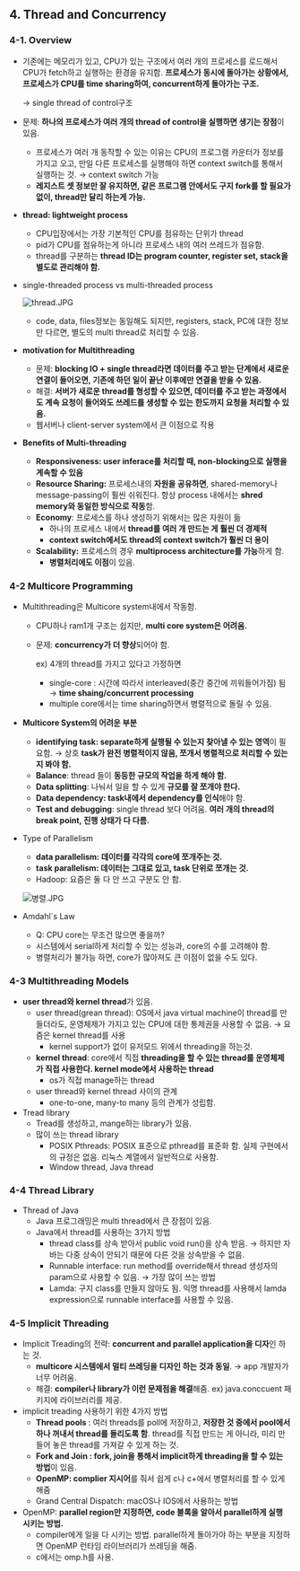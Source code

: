 ## 4. Thread and Concurrency

### 4-1. Overview

- 기존에는 메모리가 있고, CPU가 있는 구조에서 여러 개의 프로세스를 로드해서 CPU가 fetch하고 실행하는 환경을 유지함. **프로세스가 동시에 돌아가는 상황에서, 프로세스가 CPU를 time sharing하여, concurrent하게 돌아가는 구조.**
    
    → single thread of control구조
    
- 문제: **하나의 프로세스가 여러 개의 thread of control을 실행하면 생기는 장점**이 있음.
    - 프로세스가 여러 개 동작할 수 있는 이유는 CPU의 프로그램 카운터가 정보를 가지고 오고,  만일 다른 프로세스를 실행해야 하면 context switch를 통해서 실행하는 것.  → context switch 가능
    - **레지스트 셋 정보만 잘 유지하면, 같은 프로그램 안에서도 구지 fork를 할 필요가 없이, thread만 달리 하는게 가능.**
- **thread: lightweight process**
    - CPU입장에서는 가장 기본적인 CPU를 점유하는 단위가 thread
    - pid가 CPU를 점유하는게 아니라 프로세스 내의 여러 쓰레드가 점유함.
    - thread를 구분하는 **thread ID는 program counter, register set, stack을 별도로 관리해야 함.**
- single-threaded process vs multi-threaded process
    
    ![thread.JPG](https://s3-us-west-2.amazonaws.com/secure.notion-static.com/e4b3f1d5-2c4e-4334-9280-5fa566cfd56f/thread.jpg)
    
    - code, data, files정보는 동일해도 되지만, registers, stack, PC에 대한 정보만 다르면, 별도의 multi thread로 처리할 수 있음.
- **motivation for Multithreading**
    - 문제: **blocking IO + single thread라면 데이터를 주고 받는 단계에서 새로운 연결이 들어오면, 기존에 하던 일이 끝난 이후에만 연결을 받을 수 있음.**
    - 해결: **서버가 새로운 thread를 형성할 수 있으면, 데이터를 주고 받는 과정에서도 계속 요청이 들어와도 쓰레드를 생성할 수 있는 한도까지 요청을 처리할 수 있음.**
    - 웹서버나 client-server system에서 큰 이점으로 작용
- **Benefits of Multi-threading**
    - **Responsiveness: user inferace를 처리할 때, non-blocking으로 실행을 계속할 수 있음**
    - **Resource Sharing:** 프로세스내의 **자원을 공유하면**, shared-memory나 message-passing이 훨씬 쉬워진다. 항상 process 내에서는 **shred memory와 동일한 방식으로 작동**함.
    - **Economy**: 프로세스를 하나 생성하기 위해서는 많은 자원이 듦
        - 하나의 프로세스 내에서 **thread를 여러 개 만드는 게 훨씬 더 경제적**
        - **context switch에서도 thread의 context switch가 훨씬 더 용이**
    - **Scalability:** 프로세스의 경우 **multiprocess architecture를 가능**하게 함.
        - **병렬처리에도 이점**이 있음.

### 4-2 Multicore Programming

- Multithreading은 Multicore system내에서 작동함.
    - CPU하나 ram1개 구조는 쉽지만, **multi core system은 어려움.**
    - 문제: **concurrency가 더 향상**되어야 함.
        
        ex) 4개의 thread를 가지고 있다고 가정하면
        
        - single-core : 시간에 따라서 interleaved(중간 중간에 끼워들어가짐) 됨 → **time shaing/concurrent processing**
        - multiple core에서는 time sharing하면서 병렬적으로 돌릴 수 있음.
- **Multicore System의 어려운 부분**
    - **identifying task: separate하게 실행될 수 있는지 찾아낼 수 있는 영역**이 필요함. → 상호 **task가 완전 병렬적이지 않음, 쪼개서 병렬적으로 처리할 수 있는지 봐야 함.**
    - **Balance**: thread 들이 **동등한 규모의 작업을 하게 해야 함.**
    - **Data splitting**: 나눠서 일을 할 수 있게 **규모를 잘 쪼개야 한다.**
    - **Data dependency: task내에서 dependency를 인식**해야 함.
    - **Test and debugging**: single thread 보다 어려움. **여러 개의 thread의 break point, 진행 상태가 다 다름.**
- Type of Parallelism
    - **data parallelism: 데이터를 각각의 core에 쪼개주는 것.**
    - **task parallelism: 데이터는 그대로 있고, task 단위로 쪼개는 것.**
    - Hadoop: 요즘은 둘 다 안 쓰고 구분도 안 함.
    
    ![병렬.JPG](https://s3-us-west-2.amazonaws.com/secure.notion-static.com/0da85395-1920-4925-a5b8-7e28377b847f/%EB%B3%91%EB%A0%AC.jpg)
    
- Amdahl`s Law
    - Q: CPU core는 무조건 많으면 좋을까?
    - 시스템에서 serial하게 처리할 수 있는 성능과, core의 수를 고려해야 함.
    - 병렬처리가 불가능 하면, core가 많아져도 큰 이점이 없을 수도 있다.

### 4-3 Multithreading Models

- **user thread와 kernel thread**가 있음.
    - user thread(grean thread): OS에서 java virtual machine이 thread를 만들더라도, 운영체제가 가지고 있는 CPU에 대한 통제권을 사용할 수 없음.  → 요즘은 kernel thread를 사용
        - kernel support가 없이 유저모드 위에서 threading을 하는것.
    - **kernel thread**: core에서 직접 **threading을 할 수 있는 thread를 운영체제가 직접 사용한다. kernel mode에서 사용하는 thread**
        - os가 직접 manage하는 thread
    - user thread와 kernel thread 사이의 관계
        - one-to-one, many-to many 등의 관계가 성립함.
- Tread library
    - Tread를 생성하고, mange하는 library가 있음.
    - 많이 쓰는 thread library
        - POSIX Pthreads: POSIX 표준으로 pthread를 표준화 함. 실제 구현에서의 규정은 없음. 리눅스 계열에서 일반적으로 사용함.
        - Window thread, Java thread

### 4-4 Thread Library

- Thread of Java
    - Java 프로그래밍은 multi thread에서 큰 장점이 있음.
    - Java에서 thread를 사용하는 3가지 방법
        - thread class를 상속 받아서 public void run()을 상속 받음. → 하지만 자바는 다중 상속이 안되기 때문에 다른 것을 상속받을 수 없음.
        - Runnable interface: run method를 override해서 thread 생성자의 param으로 사용할 수 있음. → 가장 많이 쓰는 방법
        - Lamda: 구지 class를 만들지 않아도 됨. 익명 thread를 사용해서 lamda expression으로 runnable interface를 사용할 수 있음.

### 4-5 Implicit Threading

- Implicit Treading의 전략: **concurrent and parallel application을 디자**인 하는 것.
    - **multicore 시스템에서 멀티 쓰레딩을 디자인 하는 것과 동일**. → app 개발자가 너무 어려움.
    - 해결: **compiler나 library가 이런 문제점을 해결**해줌. ex) java.conccuent 패키지에 라이브러리를 제공.
- implicit treading 사용하기 위한 4가지 방법
    - **Thread pools** : 여러 threads를 poll에 저장하고, **저장한 것 중에서 pool에서 하나 꺼내서 thread를 돌리도록 함**. thread를 직접 만드는 게 아니라, 미리 만들어 놓은 thread를 가져갈 수 있게 하는 것.
    - **Fork and Join : fork, join을 통해서 implicit하게 threading을 할 수 있는 방법**이 있음.
    - **OpenMP: complier 지시어**를 줘서 쉽게 c나 c+에서 병렬처리를 할 수 있게 해줌
    - Grand Central Dispatch: macOS나 IOS에서 사용하는 방법
- OpenMP: **parallel region만 지정하면, code 블록을 알아서 parallel하게 실행 시키는 방법.**
    - compiler에게 일을 다 시키는 방법. parallel하게 돌아가야 하는 부분을 지정하면 OpenMP 런타임 라이브러리가 쓰레딩을 해줌.
    - c에서는 omp.h를 사용.